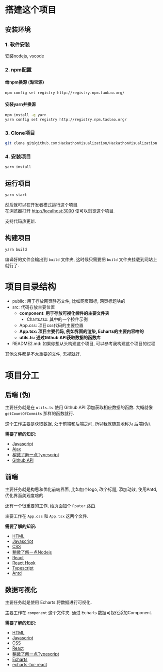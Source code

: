 # 搭建这个项目

## 安装环境

### 1. 软件安装

安装nodejs, vscode

### 2. npm配置

#### 给npm换源 (淘宝源)

```bash
npm config set registry http://registry.npm.taobao.org/
```

#### 安装yarn并换源

```bash
npm install -g yarn
yarn config set registry http://registry.npm.taobao.org/
```

### 3. Clone项目

```bash
git clone git@github.com:HackathonVisualization/HackathonVisualization.git
```

### 4. 安装项目

```bash
yarn install
```

## 运行项目

```bash
yarn start
```

然后就可以在开发者模式运行这个项目.  
在浏览器打开 [http://localhost:3000](http://localhost:3000) 便可以浏览这个项目.

支持代码热更新.

## 构建项目

```bash
yarn build
```

编译好的文件会输出到 `build` 文件夹, 这时候只需要把 `build` 文件夹挂载到网站上就行了.

# 项目目录结构

* public: 用于存放网页静态文件, 比如网页图标, 网页标题啥的
* src: 代码存放主要位置
  * **component: 用于存放可视化控件的主要文件夹**
    * Charts.tsx: 其中的一个控件示例
  * App.css: 项目css代码的主要位置
  * **App.tsx: 项目主要代码, 例如界面的渲染, Echarts的主要内容啥的**
  * **utils.ts: 通过Github API获取数据的函数库**
* README2.md: 如果你想从头构建这个项目, 可以参考我构建这个项目的过程

其他文件都是不太重要的文件, 无视就好.

# 项目分工

## 后端 (伪)

主要任务就是在 `utils.ts` 使用 Github API 添加获取相应数据的函数.
大概就像 `getCountOfCommits` 那样的函数就行.

这个工作主要是获取数据, 处于前端和后端之间, 所以我就随意地称为 后端(伪).

**需要了解的知识:**

* [Javascript](https://www.runoob.com/js/js-tutorial.html)
* [Ajax](https://www.runoob.com/ajax/ajax-tutorial.html)
* [稍微了解一点Typescript](https://www.tslang.cn/docs/handbook/typescript-in-5-minutes.html)
* [Github API](https://docs.github.com/cn/free-pro-team@latest/rest)

## 前端

主要任务就是构思和优化前端界面, 比如加个logo, 改个标题, 添加动效, 使用Antd, 优化界面美观度啥的.

还有一个很重要的工作, 给页面加个 `Router` 路由.

主要工作在 `App.css` 和 `App.tsx` 这两个文件.

**需要了解的知识:**

* [HTML](https://www.runoob.com/html/html-basic.html)
* [Javascript](https://www.runoob.com/js/js-tutorial.html)
* [CSS](https://www.runoob.com/css/css-tutorial.html)
* [稍微了解一点Nodejs](https://www.runoob.com/nodejs/nodejs-tutorial.html)
* [React](https://zh-hans.reactjs.org/)
* [React Hook](https://zh-hans.reactjs.org/docs/hooks-intro.html)
* [Typescript](https://www.tslang.cn/docs/home.html)
* [Antd](https://ant.design/components/layout-cn/)

## 数据可视化

主要任务就是使用 Echarts 将数据进行可视化.

主要工作在 `component` 这个文件夹.
通过 Echarts 数据可视化添加Component.

**需要了解的知识:**

* [HTML](https://www.runoob.com/html/html-basic.html)
* [Javascript](https://www.runoob.com/js/js-tutorial.html)
* [CSS](https://www.runoob.com/css/css-tutorial.html)
* [React](https://zh-hans.reactjs.org/)
* [稍微了解一点Typescript](https://www.tslang.cn/docs/handbook/typescript-in-5-minutes.html)
* [Echarts](https://echarts.apache.org/zh/tutorial.html#5%20%E5%88%86%E9%92%9F%E4%B8%8A%E6%89%8B%20ECharts)
* [echarts-for-react](https://github.com/hustcc/echarts-for-react)
